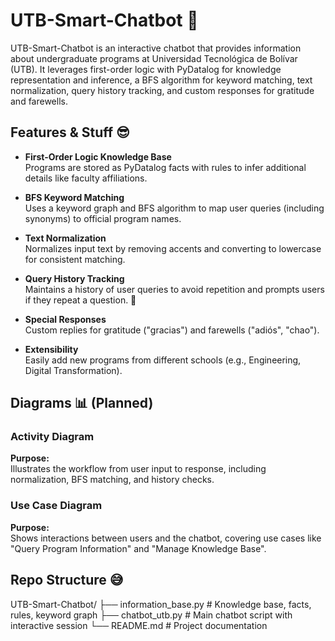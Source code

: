 # UTB-Smart-Chatbot 🚀

UTB-Smart-Chatbot is an interactive chatbot that provides information about undergraduate programs at Universidad Tecnológica de Bolívar (UTB). It leverages first-order logic with PyDatalog for knowledge representation and inference, a BFS algorithm for keyword matching, text normalization, query history tracking, and custom responses for gratitude and farewells.

## Features & Stuff 😎

- **First-Order Logic Knowledge Base**  
  Programs are stored as PyDatalog facts with rules to infer additional details like faculty affiliations.

- **BFS Keyword Matching**  
  Uses a keyword graph and BFS algorithm to map user queries (including synonyms) to official program names.

- **Text Normalization**  
  Normalizes input text by removing accents and converting to lowercase for consistent matching.

- **Query History Tracking**  
  Maintains a history of user queries to avoid repetition and prompts users if they repeat a question. 🔄

- **Special Responses**  
  Custom replies for gratitude ("gracias") and farewells ("adiós", "chao").

- **Extensibility**  
  Easily add new programs from different schools (e.g., Engineering, Digital Transformation).

## Diagrams 📊 (Planned)

### Activity Diagram  
**Purpose:**  
Illustrates the workflow from user input to response, including normalization, BFS matching, and history checks.

### Use Case Diagram  
**Purpose:**  
Shows interactions between users and the chatbot, covering use cases like "Query Program Information" and "Manage Knowledge Base".

## Repo Structure 😅
UTB-Smart-Chatbot/
├── information_base.py # Knowledge base, facts, rules, keyword graph
├── chatbot_utb.py # Main chatbot script with interactive session
└── README.md # Project documentation
